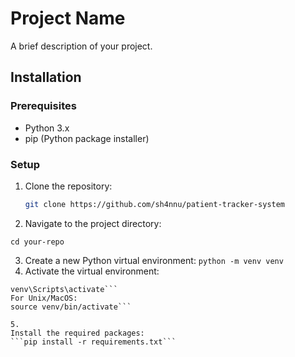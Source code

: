 # Project Name

A brief description of your project.

## Installation

### Prerequisites

- Python 3.x
- pip (Python package installer)

### Setup

1. Clone the repository:

    ```bash
    git clone https://github.com/sh4nnu/patient-tracker-system
    ```
2. Navigate to the project directory:
```
cd your-repo
```
3. Create a new Python virtual environment:
```python -m venv venv```
4. Activate the virtual environment:
```For Windows:
venv\Scripts\activate```
For Unix/MacOS:
source venv/bin/activate```

5.
Install the required packages:
```pip install -r requirements.txt```